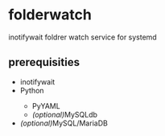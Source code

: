 # folderwatch
inotifywait foldrer watch service for systemd

<h2>prerequisities</h2>
  <ul>
    <li>inotifywait</li>
    <li>Python</li>    
      <ul>
        <li>PyYAML</li>
        <li><i>(optional)</i>MySQLdb</li>
      </ul>  
    <li><i>(optional)</i>MySQL/MariaDB</li>
  </ul>
  
  
